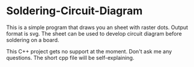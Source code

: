 # Soldering-Circuit-Diagram


This is a simple program that draws you an sheet with raster dots. Output format is svg. The sheet can be used to develop circuit diagram before soldering on a board.

This C++ project gets no support at the moment. Don't ask me any questions. The short cpp file will be self-explaining.
